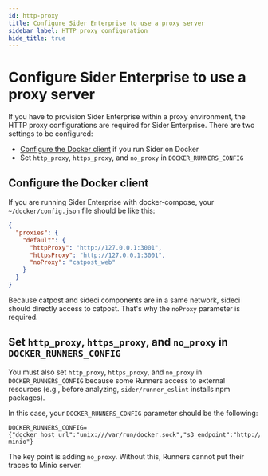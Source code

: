 ```yaml
---
id: http-proxy
title: Configure Sider Enterprise to use a proxy server
sidebar_label: HTTP proxy configuration
hide_title: true
---
```


# Configure Sider Enterprise to use a proxy server

If you have to provision Sider Enterprise within a proxy environment,
the HTTP proxy configurations are required for Sider Enterprise.
There are two settings to be configured:

- [Configure the Docker client](https://docs.docker.com/network/proxy/#configure-the-docker-client) if you run Sider on Docker
- Set `http_proxy`, `https_proxy`, and `no_proxy` in `DOCKER_RUNNERS_CONFIG`

## Configure the Docker client

If you are running Sider Enterprise with docker-compose, your `~/docker/config.json` file should be like this:

```json
{
  "proxies": {
    "default": {
      "httpProxy": "http://127.0.0.1:3001",
      "httpsProxy": "http://127.0.0.1:3001",
      "noProxy": "catpost_web"
    }
  }
}
```

Because catpost and sideci components are in a same network, sideci should directly access to catpost.
That's why the `noProxy` parameter is required.

## Set `http_proxy`, `https_proxy`, and `no_proxy` in `DOCKER_RUNNERS_CONFIG`

You must also set `http_proxy`, `https_proxy`, and `no_proxy` in `DOCKER_RUNNERS_CONFIG` because some Runners access to external resources (e.g., before analyzing, `sider/runner_eslint` installs npm packages).

In this case, your `DOCKER_RUNNERS_CONFIG` parameter should be the following:

```
DOCKER_RUNNERS_CONFIG={"docker_host_url":"unix:///var/run/docker.sock","s3_endpoint":"http://minio:9000","aws_access_key_id":"key","aws_secret_access_key":"password","network_mode":"env_default","http_proxy":"http://172.18.0.5:3128","https_proxy":"http://172.18.0.5:3128","no_proxy":"minio,catpost-minio"}
```

The key point is adding `no_proxy`. Without this, Runners cannot put their traces to Minio server.
